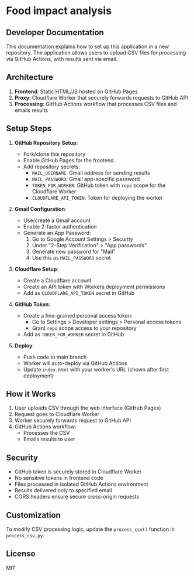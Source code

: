 # Food impact analysis

## Developer Documentation

This documentation explains how to set up this application in a new repository. The application allows users to upload CSV files for processing via GitHub Actions, with results sent via email.

## Architecture

1. **Frontend**: Static HTML/JS hosted on GitHub Pages
2. **Proxy**: Cloudflare Worker that securely forwards requests to GitHub API
3. **Processing**: GitHub Actions workflow that processes CSV files and emails results

## Setup Steps

1. **GitHub Repository Setup**:
   - Fork/clone this repository
   - Enable GitHub Pages for the frontend
   - Add repository secrets:
     - `MAIL_USERNAME`: Gmail address for sending results
     - `MAIL_PASSWORD`: Gmail app-specific password
     - `TOKEN_FOR_WORKER`: GitHub token with `repo` scope for the Cloudflare Worker
     - `CLOUDFLARE_API_TOKEN`: Token for deploying the worker

2. **Gmail Configuration**:
   - Use/create a Gmail account
   - Enable 2-factor authentication
   - Generate an App Password:
     1. Go to Google Account Settings > Security
     2. Under "2-Step Verification" > "App passwords"
     3. Generate new password for "Mail"
     4. Use this as `MAIL_PASSWORD` secret

3. **Cloudflare Setup**:
   - Create a Cloudflare account
   - Create an API token with Workers deployment permissions
   - Add as `CLOUDFLARE_API_TOKEN` secret in GitHub

4. **GitHub Token**:
   - Create a fine-grained personal access token:
     - Go to Settings > Developer settings > Personal access tokens
     - Grant `repo` scope access to your repository
   - Add as `TOKEN_FOR_WORKER` secret in GitHub

5. **Deploy**:
   - Push code to main branch
   - Worker will auto-deploy via GitHub Actions
   - Update `index.html` with your worker's URL (shown after first deployment)

## How it Works

1. User uploads CSV through the web interface (GitHub Pages)
2. Request goes to Cloudflare Worker
3. Worker securely forwards request to GitHub API
4. GitHub Actions workflow:
   - Processes the CSV
   - Emails results to user

## Security

- GitHub token is securely stored in Cloudflare Worker
- No sensitive tokens in frontend code
- Files processed in isolated GitHub Actions environment
- Results delivered only to specified email
- CORS headers ensure secure cross-origin requests

## Customization

To modify CSV processing logic, update the `process_csv()` function in `process_csv.py`.

## License

MIT
